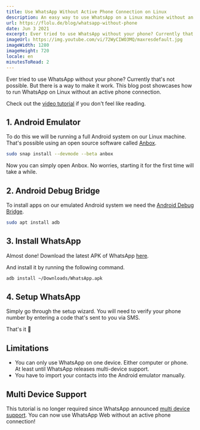 ```yaml
---
title: Use WhatsApp Without Active Phone Connection on Linux
description: An easy way to use WhatsApp on a Linux machine without an active phone connection.
url: https://flolu.de/blog/whatsapp-without-phone
date: Jun 3 2021
excerpt: Ever tried to use WhatsApp without your phone? Currently that's not possible. But there is a way to make it work. This blog post showcases how to run WhatsApp on Linux without an active phone connection.
imageUrl: https://img.youtube.com/vi/72WyCIWO3MQ/maxresdefault.jpg
imageWidth: 1280
imageHeight: 720
locale: en
minutesToRead: 2
---
```


Ever tried to use WhatsApp without your phone? Currently that's not possible. But there is a way to make it work. This blog post showcases how to run WhatsApp on Linux without an active phone connection.

Check out the [video tutorial](https://youtu.be/72WyCIWO3MQ) if you don't feel like reading.

## 1. Android Emulator

To do this we will be running a full Android system on our Linux machine. That's possible using an open source software called [Anbox](https://github.com/anbox/anbox).

```bash
sudo snap install --devmode --beta anbox
```

Now you can simply open Anbox. No worries, starting it for the first time will take a while.

## 2. Android Debug Bridge

To install apps on our emulated Android system we need the [Android Debug Bridge](https://developer.android.com/studio/command-line/adb).

```bash
sudo apt install adb
```

## 3. Install WhatsApp

Almost done! Download the latest APK of WhatsApp [here](https://www.whatsapp.com/android).

And install it by running the following command.

```bash
adb install ~/Downloads/WhatsApp.apk
```

## 4. Setup WhatsApp

Simply go through the setup wizard. You will need to verify your phone number by entering a code that's sent to you via SMS.

That's it 🎉

## Limitations

- You can only use WhatsApp on one device. Either computer or phone. At least until WhatsApp releases multi-device support.
- You have to import your contacts into the Android emulator manually.

## Multi Device Support

This tutorial is no longer required since WhatsApp announced [multi device support](https://faq.whatsapp.com/general/download-and-installation/about-multi-device-beta/). You can now use WhatsApp Web without an active phone connection!

